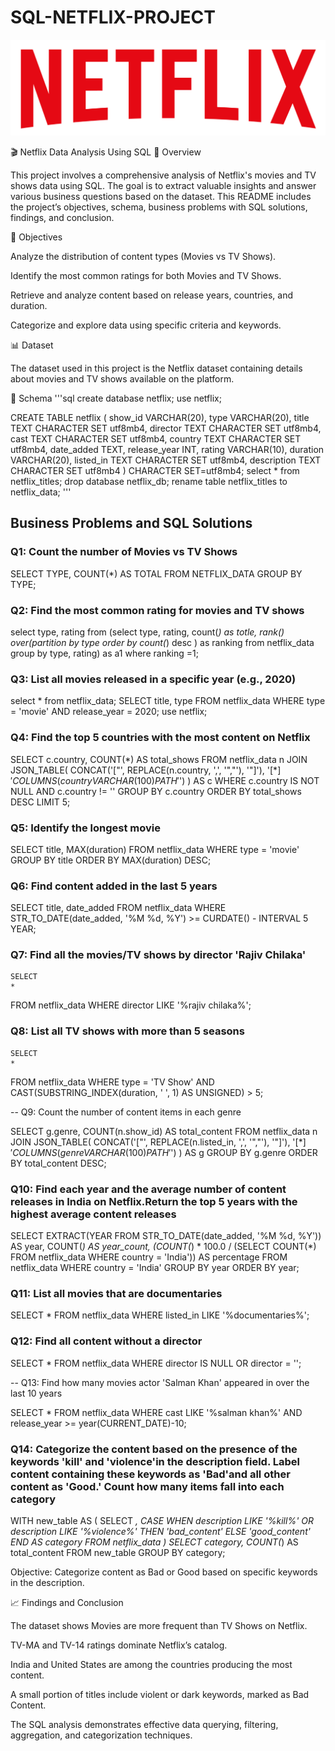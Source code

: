 # SQL-NETFLIX-PROJECT

![](https://github.com/ammarkhan6949/SQL-NETFLIX-PROJECT/blob/main/NETFLIX%20LOGO%20.png)

🎬 Netflix Data Analysis Using SQL
🧾 Overview

This project involves a comprehensive analysis of Netflix's movies and TV shows data using SQL.
The goal is to extract valuable insights and answer various business questions based on the dataset.
This README includes the project’s objectives, schema, business problems with SQL solutions, findings, and conclusion.

🎯 Objectives

Analyze the distribution of content types (Movies vs TV Shows).

Identify the most common ratings for both Movies and TV Shows.

Retrieve and analyze content based on release years, countries, and duration.

Categorize and explore data using specific criteria and keywords.

📊 Dataset

The dataset used in this project is the Netflix dataset containing details about movies and TV shows available on the platform.

🧱 Schema
'''sql
create database netflix;
use netflix;

CREATE TABLE netflix (
    show_id VARCHAR(20),
    type VARCHAR(20),
    title TEXT CHARACTER SET utf8mb4,
    director TEXT CHARACTER SET utf8mb4,
    cast TEXT CHARACTER SET utf8mb4,
    country TEXT CHARACTER SET utf8mb4,
    date_added TEXT,
    release_year INT,
    rating VARCHAR(10),
    duration VARCHAR(20),
    listed_in TEXT CHARACTER SET utf8mb4,
    description TEXT CHARACTER SET utf8mb4
) CHARACTER SET=utf8mb4;
  select * from  netflix_titles;
  drop database  netflix_db;
  rename table netflix_titles to netflix_data;
  '''

## Business Problems and SQL Solutions
 ### Q1: Count the number of Movies vs TV Shows

  SELECT 
    TYPE, COUNT(*) AS TOTAL
FROM
    NETFLIX_DATA
GROUP BY TYPE;



### Q2: Find the most common rating for movies and TV shows

select 
type,
rating
from
(select 
    type,
    rating,
    count(*) as totle,
    rank() over(partition by type order by count(*) desc ) as ranking
from netflix_data
group by type, rating) as a1
where ranking =1;



### Q3: List all movies released in a specific year (e.g., 2020)


 select * from netflix_data;
SELECT 
    title, type
FROM
    netflix_data
WHERE
    type = 'movie' AND release_year = 2020;
     use netflix;
     
     
  ### Q4: Find the top 5 countries with the most content on Netflix
   
     
SELECT 
    c.country,
    COUNT(*) AS total_shows
FROM netflix_data n
JOIN JSON_TABLE(
    CONCAT('["', REPLACE(n.country, ',', '","'), '"]'),
    '$[*]' COLUMNS (country VARCHAR(100) PATH '$')
) AS c
WHERE c.country IS NOT NULL AND c.country != ''
GROUP BY c.country
ORDER BY total_shows DESC
LIMIT 5;


### Q5: Identify the longest movie


SELECT 
    title, MAX(duration)
FROM
    netflix_data
WHERE
    type = 'movie'
GROUP BY title
ORDER BY MAX(duration) DESC;



### Q6: Find content added in the last 5 years

SELECT 
    title, date_added
FROM
    netflix_data
WHERE
    STR_TO_DATE(date_added, '%M %d, %Y') >= CURDATE() - INTERVAL 5 YEAR;
    
    

### Q7: Find all the movies/TV shows by director 'Rajiv Chilaka'

    
    SELECT 
    *
FROM
    netflix_data
WHERE
    director LIKE '%rajiv chilaka%';
    
   
   
   
### Q8: List all TV shows with more than 5 seasons

    
    SELECT 
    *
FROM
    netflix_data
WHERE
    type = 'TV Show'
        AND CAST(SUBSTRING_INDEX(duration, ' ', 1) AS UNSIGNED) > 5;
        
        
  
  
  -- Q9: Count the number of content items in each genre

        
SELECT
    g.genre,
    COUNT(n.show_id) AS total_content
FROM netflix_data n
JOIN JSON_TABLE(
    CONCAT('["', REPLACE(n.listed_in, ',', '","'), '"]'),
    '$[*]' COLUMNS (genre VARCHAR(100) PATH '$')
) AS g
GROUP BY g.genre
ORDER BY total_content DESC;




### Q10: Find each year and the average number of content releases in India on Netflix.Return the top 5 years with the highest average content releases


SELECT 
    EXTRACT(YEAR FROM STR_TO_DATE(date_added, '%M %d, %Y')) AS year,
    COUNT(*) AS year_count,
    (COUNT(*) * 100.0 / (SELECT 
            COUNT(*)
        FROM
            netflix_data
        WHERE
            country = 'India')) AS percentage
FROM
    netflix_data
WHERE
    country = 'India'
GROUP BY year
ORDER BY year;
 
 
 
 
 ### Q11: List all movies that are documentaries

 
SELECT 
    *
FROM
    netflix_data
WHERE
    listed_in LIKE '%documentaries%';
    
    
### Q12: Find all content without a director
   
    
  SELECT 
    *
FROM
    netflix_data
WHERE
    director IS NULL OR director = '';
    


-- Q13: Find how many movies actor 'Salman Khan' appeared in over the last 10 years
    
 SELECT 
    *
FROM
    netflix_data
WHERE
    cast LIKE '%salman khan%'
        AND release_year >=  year(CURRENT_DATE)-10;   
        
        
  
  
### Q14: Categorize the content based on the presence of the keywords 'kill' and 'violence'in the description field. Label content containing these keywords as 'Bad'and all other content as 'Good.' Count how many items fall into each category

        
WITH new_table AS (
    SELECT 
        *,
        CASE
            WHEN description LIKE '%kill%' OR description LIKE '%violence%'
            THEN 'bad_content'
            ELSE 'good_content'
        END AS category
    FROM netflix_data
)
SELECT category, COUNT(*) AS total_content
FROM new_table
GROUP BY category;
        
    



Objective: Categorize content as Bad or Good based on specific keywords in the description.

📈 Findings and Conclusion

The dataset shows Movies are more frequent than TV Shows on Netflix.

TV-MA and TV-14 ratings dominate Netflix’s catalog.

India and United States are among the countries producing the most content.

A small portion of titles include violent or dark keywords, marked as Bad Content.

The SQL analysis demonstrates effective data querying, filtering, aggregation, and categorization techniques.
